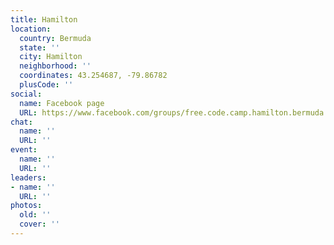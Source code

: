 ```yaml
---
title: Hamilton
location:
  country: Bermuda
  state: ''
  city: Hamilton
  neighborhood: ''
  coordinates: 43.254687, -79.86782
  plusCode: ''
social:
  name: Facebook page
  URL: https://www.facebook.com/groups/free.code.camp.hamilton.bermuda
chat:
  name: ''
  URL: ''
event:
  name: ''
  URL: ''
leaders:
- name: ''
  URL: ''
photos:
  old: ''
  cover: ''
---
```

